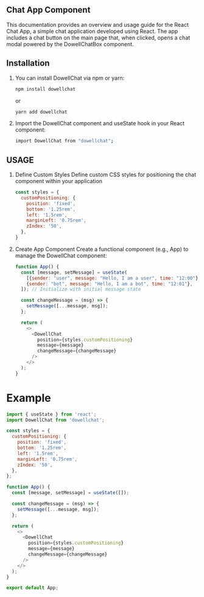 ## Chat App Component

This documentation provides an overview and usage guide for the React Chat App, a simple chat application developed using React. The app includes a chat button on the main page that, when clicked, opens a chat modal powered by the DowellChatBox component.

## Installation

1. You can install DowellChat via npm or yarn:

    ```bash
    npm install dowellchat
    ```
    or
    ```bash
    yarn add dowellchat
    ```
2. Import the DowellChat component and useState hook in your React component:
      ```bash
      import DowellChat from "dowellchat";
      ```

## USAGE

1. Define Custom Styles
Define custom CSS styles for positioning the chat component within your application

      ```js
      const styles = {
        customPositioning: {
          position: 'fixed',
          bottom: '1.25rem',
          left: '1.5rem',
          marginLeft: '0.75rem',
          zIndex: '50',
        },
      }
      ```

2. Create App Component
Create a functional component (e.g., App) to manage the DowellChat component:

      ```js
      function App() {
        const [message, setMessage] = useState(
          [{sender: "user", message: "Hello, I am a user", time: "12:00"}, 
          {sender: "bot", message: "Hello, I am a bot", time: "12:01"},
        ]); // Initialize with initial message state

        const changeMessage = (msg) => {
          setMessage([...message, msg]);
        };

        return (
          <>
            <DowellChat
              position={styles.customPositioning}
              message={message}
              changeMessage={changeMessage}
            />
          </>
        );
      }

      ```


# Example

```js
import { useState } from 'react';
import DowellChat from 'dowellchat';

const styles = {
  customPositioning: {
    position: 'fixed',
    bottom: '1.25rem',
    left: '1.5rem',
    marginLeft: '0.75rem',
    zIndex: '50',
  },
};

function App() {
  const [message, setMessage] = useState([]);

  const changeMessage = (msg) => {
    setMessage([...message, msg]);
  };

  return (
    <>
      <DowellChat
        position={styles.customPositioning}
        message={message}
        changeMessage={changeMessage}
      />
    </>
  );
}

export default App;

```

<!-- 
# DoWellChat Component
## Overview
The DoWellChat component renders a button that toggles a modal containing the DowellChat component.

## Usage ( DowellChat Component Usage )

```
import React from "react";
import DowellChat from "dowellchat";

const App = () => {
  return (
    <div>
      <DowellChat
        position="fixed bottom-5 left-6 ml-3 z-50"
        title="Dowell Customer Support"
        ContainerPosition="fixed bottom-16 left-16 sm:right-16 md:right-24 lg:right-28"
        inputStyle="rounded-lg h-10 appearance-none bg-transparent border text-gray-700 px-1 focus:outline-none"
        buttonStyle="rounded-lg border-4 border-double border-white bg-blue-300 py-1 px-2 h-10"
      />
    </div>
  );
};

export default App;

```

## Props ( DowellChat Component Props )
  - `position`: The position of the DowellChat component within the layout. It accepts a CSS class name or a combination of class names for positioning.
  - `title`: The title displayed in the DowellChatBox component within the modal. 
  - `ContainerPosition`: The positioning style of the DowellChatBox component within the modal. It accepts a CSS positioning style.
  - `inputStyle`: The styling applied to the input field within the DowellChatBox component. It accepts a string representing CSS styles.
  - `buttonStyle`: The styling applied to the button within the DowellChatBox component. It accepts a string representing CSS styles.

# DowellChatBox Component
The DowellChatBox component renders a chat box with an input field and a send button for sending messages.
```
import React from "react";
import {DowellChatBox} from "dowellchat";

const ChatPage = () => {
  return (
    <div>
      <DowellChatBox
        title="Dowell Customer Support"
        ContainerPosition="fixed bottom-16 left-16 sm:right-16 md:right-24 lg:right-28"
        inputStyle="rounded-lg h-10 appearance-none bg-transparent border text-gray-700 px-1 focus:outline-none"
        buttonStyle="rounded-lg border-4 border-double border-white bg-blue-300 py-1 px-2 h-10"
      />
    </div>
  );
};

export default ChatPage;
```

# Props

  - `title`: The title displayed in the DowellChatBox component.
  - `ContainerPosition`: The positioning style of the DowellChatBox component.
  - `inputStyle`: The styling applied to the input field within the DowellChatBox component.
  - `buttonStyle`: The styling applied to the send button within the DowellChatBox component.
 -->
